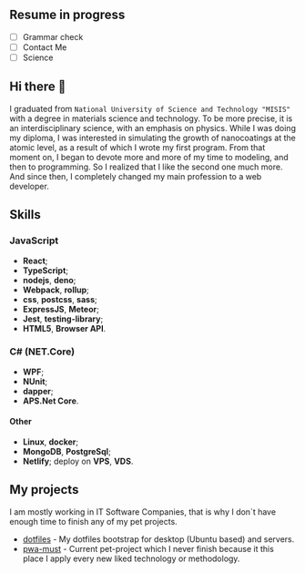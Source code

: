 ## Resume in progress

- [ ] Grammar check
- [ ] Contact Me
- [ ] Science

## Hi there 👋

I graduated from `National University of Science and Technology "MISIS"` with a degree in materials science and technology. To be more precise, it is an interdisciplinary science, with an emphasis on physics.
While I was doing my diploma, I was interested in simulating the growth of nanocoatings at the atomic level, as a result of which I wrote my first program. From that moment on, I began to devote more and more of my time to modeling, and then to programming. So I realized that I like the second one much more. And since then, I completely changed my main profession to a web developer.

## Skills

### JavaScript

- **React**;
- **TypeScript**;
- **nodejs**, **deno**;
- **Webpack**, **rollup**;
- **css**, **postcss**, **sass**;
- **ExpressJS**, **Meteor**;
- **Jest**, **testing-library**;
- **HTML5**, **Browser API**.

### C# (NET.Core)

- **WPF**;
- **NUnit**;
- **dapper**;
- **APS.Net Core**.

#### Other

- **Linux**, **docker**;
- **MongoDB**, **PostgreSql**;
- **Netlify**; deploy on **VPS**, **VDS**.

## My projects

I am mostly working in IT Software Companies, that is why I don`t have enough time to finish any of my pet projects.

- [dotfiles](https://github.com/marvinav/dotfiles) - My dotfiles bootstrap for desktop (Ubuntu based) and servers.
- [pwa-must](https://github.com/marvinav/pwa-music) - Current pet-project which I never finish because it this place I apply every new liked technology or methodology.

